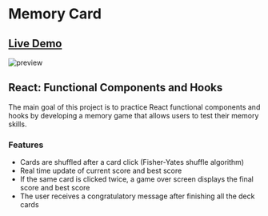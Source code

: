 # Memory Card

## [Live Demo](https://roesparc.github.io/Memory-Card/)

![preview](https://user-images.githubusercontent.com/52899682/221698008-4fad1f71-9a07-46ad-8cc4-f733d78e5744.jpg)

## React: Functional Components and Hooks

The main goal of this project is to practice React functional components and hooks by developing a memory game that allows users to test their memory skills.

### Features

- Cards are shuffled after a card click (Fisher-Yates shuffle algorithm)
- Real time update of current score and best score
- If the same card is clicked twice, a game over screen displays the final score and best score
- The user receives a congratulatory message after finishing all the deck cards
